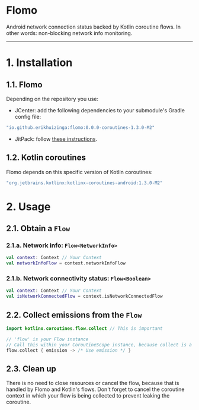 # Flomo

Android network connection status backed by Kotlin coroutine flows.
In other words: non-blocking network info monitoring.

---

# 1. Installation

## 1.1. Flomo

Depending on the repository you use:

 - JCenter: add the following dependencies to your submodule's Gradle config file:

```kotlin
"io.github.erikhuizinga:flomo:0.0.0-coroutines-1.3.0-M2"
```

 - JitPack: follow [these instructions](https://jitpack.io/#erikhuizinga/flomo).

## 1.2. Kotlin coroutines

Flomo depends on this specific version of Kotlin coroutines:

```kotlin
"org.jetbrains.kotlinx:kotlinx-coroutines-android:1.3.0-M2"
```

# 2. Usage

## 2.1. Obtain a `Flow`

### 2.1.a. Network info: `Flow<NetworkInfo>`

```kotlin
val context: Context // Your Context
val networkInfoFlow = context.networkInfoFlow
```

### 2.1.b. Network connectivity status: `Flow<Boolean>`

```kotlin
val context: Context // Your Context
val isNetworkConnectedFlow = context.isNetworkConnectedFlow
```

## 2.2. Collect emissions from the `Flow`

```kotlin
import kotlinx.coroutines.flow.collect // This is important

// 'flow' is your Flow instance
// Call this within your CoroutineScope instance, because collect is a suspend fun
flow.collect { emission -> /* Use emission */ }
```

## 2.3. Clean up

There is no need to close resources or cancel the flow, because that is handled by Flomo and Kotlin's flows.
Don't forget to cancel the coroutine context in which your flow is being collected to prevent leaking the coroutine.
